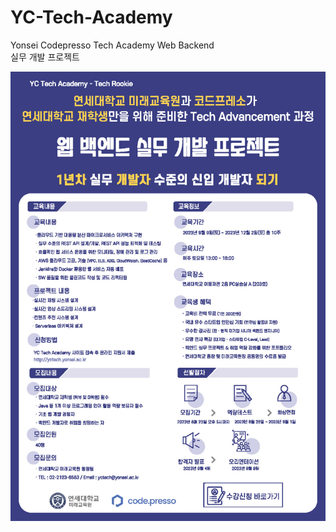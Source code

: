 # YC-Tech-Academy
Yonsei Codepresso Tech Academy Web Backend 
<br>실무 개발 프로젝트

[![YC_Tech_Academy](img/yc_tech_academy.jpg)](https://cs.yonsei.ac.kr:59290/bbs/board.php?bo_table=sub5_1&wr_id=319&page=3)
